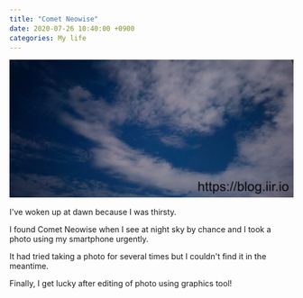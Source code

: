 ```yaml
---
title: "Comet Neowise"
date: 2020-07-26 10:40:00 +0900
categories: My life
---
```


![Neowise](/upload/neowise.jpg "Neowise")

I've woken up at dawn because I was thirsty.

I found Comet Neowise when I see at night sky by chance and I took a photo using my smartphone urgently.

It had tried taking a photo for several times but I couldn't find it in the meantime.

Finally, I get lucky after editing of photo using graphics tool!
